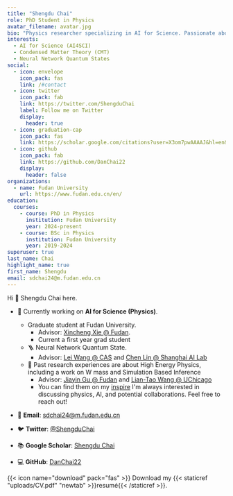 ```yaml
---
title: "Shengdu Chai"
role: PhD Student in Physics
avatar_filename: avatar.jpg
bio: "Physics researcher specializing in AI for Science. Passionate about applying machine learning techniques to solve condensed matter problems."
interests:
  - AI for Science (AI4SCI)
  - Condensed Matter Theory (CMT)
  - Neural Network Quantum States
social:
  - icon: envelope
    icon_pack: fas
    link: /#contact
  - icon: twitter
    icon_pack: fab
    link: https://twitter.com/ShengduChai
    label: Follow me on Twitter
    display:
      header: true
  - icon: graduation-cap
    icon_pack: fas
    link: https://scholar.google.com/citations?user=X3om7pwAAAAJ&hl=en&oi=ao
  - icon: github
    icon_pack: fab
    link: https://github.com/DanChai22
    display:
      header: false
organizations:
  - name: Fudan University
    url: https://www.fudan.edu.cn/en/
education:
  courses:
    - course: PhD in Physics
      institution: Fudan University
      year: 2024-present
    - course: BSc in Physics
      institution: Fudan University
      year: 2019-2024
superuser: true
last_name: Chai
highlight_name: true
first_name: Shengdu
email: sdchai24@m.fudan.edu.cn
---
```

Hi 👋 Shengdu Chai here.

- 🏃‍ Currently working on **AI for Science (Physics)**.
    - Graduate student at Fudan University.
        - Advisor: [Xincheng Xie @ Fudan](https://icqm.pku.edu.cn/yw/directory/faculty/237476.htm).
        - Current a first year grad student
    - 🪜 Neural Network Quantum State.
        - Advisor: [Lei Wang @ CAS](https://scholar.google.com/citations?user=t4m9TCIAAAAJ&hl=en) and [Chen Lin @ Shanghai AI Lab](https://scholar.google.com/citations?user=rObgGWIAAAAJ&hl=en)
    - 🔧 Past research experiences are about High Energy Physics, including a work on W mass and Simulation Based Inference
        - Advisor: [Jiayin Gu @ Fudan](https://inspirehep.net/authors/1274618?ui-citation-summary=true) and [Lian-Tao Wang @ UChicago](https://inspirehep.net/authors/984146?ui-citation-summary=true)
        - You can find them on my [inspire](https://inspirehep.net/authors/2617322?ui-citation-summary=true)
I'm always interested in discussing physics, AI, and potential collaborations. Feel free to reach out!

- 📧 **Email**: [sdchai24@m.fudan.edu.cn](mailto:sdchai24@m.fudan.edu.cn)
- 🐦 **Twitter**: [@ShengduChai](https://twitter.com/ShengduChai)
- 📚 **Google Scholar**: [Shengdu Chai](https://scholar.google.com/citations?user=X3om7pwAAAAJ&hl=en&oi=ao)
- 💻 **GitHub**: [DanChai22](https://github.com/DanChai22)

{{< icon name="download" pack="fas" >}} Download my {{< staticref "uploads/CV.pdf" "newtab" >}}resumé{{< /staticref >}}.
